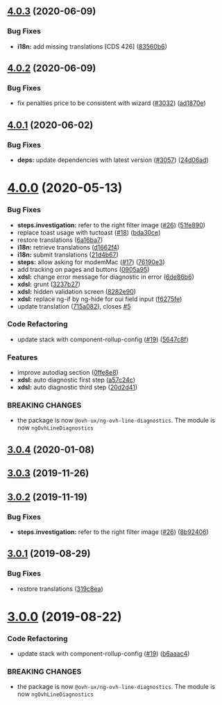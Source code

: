 ## [4.0.3](https://github.com/ovh/manager/compare/@ovh-ux/ng-ovh-line-diagnostics@4.0.2...@ovh-ux/ng-ovh-line-diagnostics@4.0.3) (2020-06-09)


### Bug Fixes

* **i18n:** add missing translations [CDS 426] ([83560b6](https://github.com/ovh/manager/commit/83560b6ffe35a21a2f4d8abc927e45629912f5f9))



## [4.0.2](https://github.com/ovh/manager/compare/@ovh-ux/ng-ovh-line-diagnostics@4.0.1...@ovh-ux/ng-ovh-line-diagnostics@4.0.2) (2020-06-09)


### Bug Fixes

* fix penalties price to be consistent with wizard ([#3032](https://github.com/ovh/manager/issues/3032)) ([ad1870e](https://github.com/ovh/manager/commit/ad1870e623b1dfbb4eff1906ed04e5ba4fd78066))



## [4.0.1](https://github.com/ovh/manager/compare/@ovh-ux/ng-ovh-line-diagnostics@4.0.0...@ovh-ux/ng-ovh-line-diagnostics@4.0.1) (2020-06-02)


### Bug Fixes

* **deps:** update dependencies with latest version ([#3057](https://github.com/ovh/manager/issues/3057)) ([24d06ad](https://github.com/ovh/manager/commit/24d06addfaab0716e725242beae2d3d92feb8856))



# [4.0.0](https://github.com/ovh/manager/compare/@ovh-ux/ng-ovh-line-diagnostics@3.0.4...@ovh-ux/ng-ovh-line-diagnostics@4.0.0) (2020-05-13)


### Bug Fixes

* **steps.investigation:** refer to the right filter image ([#26](https://github.com/ovh/manager/issues/26)) ([51fe890](https://github.com/ovh/manager/commit/51fe89031a188d6417aeeabacdc85468db53dee5))
* replace toast usage with tuctoast ([#18](https://github.com/ovh/manager/issues/18)) ([bda30ce](https://github.com/ovh/manager/commit/bda30ce0f1e0a5cbb255e6691aad07faee67349e))
* restore translations ([6a16ba7](https://github.com/ovh/manager/commit/6a16ba75034826d6f99a91569a7b00d58165f2b5))
* **i18n:** retrieve translations ([d1662f4](https://github.com/ovh/manager/commit/d1662f4c5507bc0de1727a06f1f77711fbefa983))
* **i18n:** submit translations ([21d4b67](https://github.com/ovh/manager/commit/21d4b6712aeb04713a60e884f764c842e012198f))
* **steps:** allow asking for modemMac ([#17](https://github.com/ovh/manager/issues/17)) ([76190e3](https://github.com/ovh/manager/commit/76190e389619f4f3ab30e412ddb0e8d4cee55025))
* add tracking on pages and buttons ([0905a95](https://github.com/ovh/manager/commit/0905a95d5af3ea01ddf29bc8f7efb2b51d60d687))
* **xdsl:** change error message for diagnostic in error ([6de86b6](https://github.com/ovh/manager/commit/6de86b6692386c30db4d75ca944081c8c6618c75))
* **xdsl:** grunt ([3237b27](https://github.com/ovh/manager/commit/3237b27ba7592bd747ae6a1bb75536dbbd79e0c7))
* **xdsl:** hidden validation screen ([8282e90](https://github.com/ovh/manager/commit/8282e90812df071bdd970c92c4408c2f57d1dcf3))
* **xdsl:** replace ng-if by ng-hide for oui field input ([f6275fe](https://github.com/ovh/manager/commit/f6275fe411689cf13aaef178f1afbc00e088267c))
* update translation ([715a082](https://github.com/ovh/manager/commit/715a0827cea92480f72b8ce3b43179bfd9623e21)), closes [#5](https://github.com/ovh/manager/issues/5)


### Code Refactoring

* update stack with component-rollup-config ([#19](https://github.com/ovh/manager/issues/19)) ([5647c8f](https://github.com/ovh/manager/commit/5647c8f5337f8c3c95fc1fe72b87ca781b8b8d6a))


### Features

* improve autodiag section ([0ffe8e8](https://github.com/ovh/manager/commit/0ffe8e8068dfba4144b44fd75e487e5f6dc151bd))
* **xdsl:** auto diagnostic first step ([a57c24c](https://github.com/ovh/manager/commit/a57c24c5a84315b888db6e95d61a4826fa1eac21))
* **xdsl:** auto diagnostic third step ([20d2d41](https://github.com/ovh/manager/commit/20d2d41789dd5fa15d3583165b831c7c80684a64))


### BREAKING CHANGES

* the package is now `@ovh-ux/ng-ovh-line-diagnostics`. The module
is now `ngOvhLineDiagnostics`



## [3.0.4](https://github.com/ovh-ux/ng-ovh-line-diagnostics/compare/v3.0.3...v3.0.4) (2020-01-08)



## [3.0.3](https://github.com/ovh-ux/ng-ovh-line-diagnostics/compare/v3.0.2...v3.0.3) (2019-11-26)



## [3.0.2](https://github.com/ovh-ux/ng-ovh-line-diagnostics/compare/v3.0.1...v3.0.2) (2019-11-19)


### Bug Fixes

* **steps.investigation:** refer to the right filter image ([#26](https://github.com/ovh-ux/ng-ovh-line-diagnostics/issues/26)) ([8b92406](https://github.com/ovh-ux/ng-ovh-line-diagnostics/commit/8b92406640325fc7d710459569104e510d2bc069))



## [3.0.1](https://github.com/ovh-ux/ng-ovh-line-diagnostics/compare/v3.0.0...v3.0.1) (2019-08-29)


### Bug Fixes

* restore translations ([319c8ea](https://github.com/ovh-ux/ng-ovh-line-diagnostics/commit/319c8ea))



# [3.0.0](https://github.com/ovh-ux/ng-ovh-line-diagnostics/compare/v2.1.2...v3.0.0) (2019-08-22)


### Code Refactoring

* update stack with component-rollup-config ([#19](https://github.com/ovh-ux/ng-ovh-line-diagnostics/issues/19)) ([b6aaac4](https://github.com/ovh-ux/ng-ovh-line-diagnostics/commit/b6aaac4))


### BREAKING CHANGES

* the package is now `@ovh-ux/ng-ovh-line-diagnostics`. The module
is now `ngOvhLineDiagnostics`



